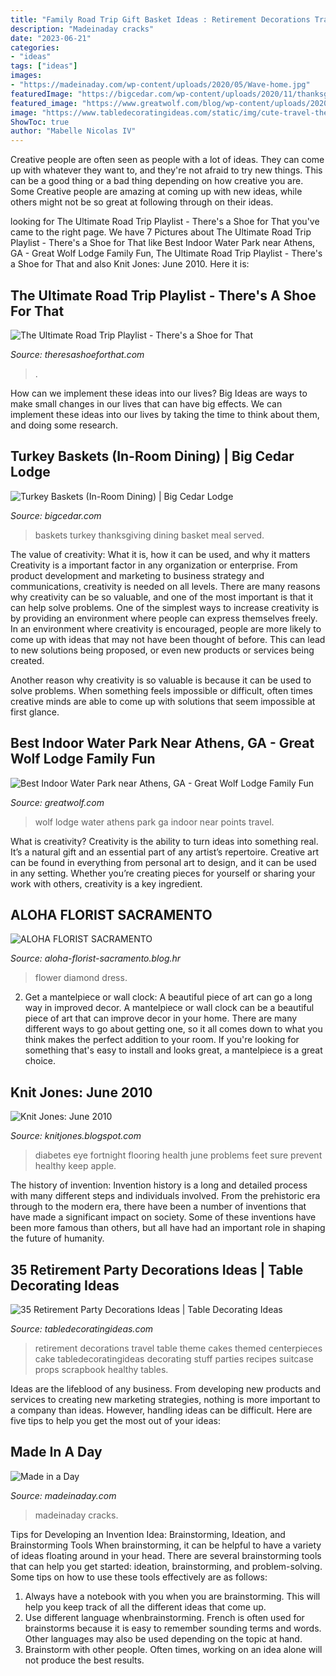 ```yaml
---
title: "Family Road Trip Gift Basket Ideas : Retirement Decorations Travel Table Theme Cakes Themed Centerpieces Cake Tabledecoratingideas Decorating Stuff Parties Recipes Suitcase Props Scrapbook Healthy Tables"
description: "Madeinaday cracks"
date: "2023-06-21"
categories:
- "ideas"
tags: ["ideas"]
images:
- "https://madeinaday.com/wp-content/uploads/2020/05/Wave-home.jpg"
featuredImage: "https://bigcedar.com/wp-content/uploads/2020/11/thanksgiving-dinner-basket-900x600.jpg"
featured_image: "https://www.greatwolf.com/blog/wp-content/uploads/2020/03/Great-wolf-lodge-waterpark-gallery-fort-mackenzie-767x434-1.jpg"
image: "https://www.tabledecoratingideas.com/static/img/cute-travel-themed-retirement-party-table-730.jpg"
ShowToc: true
author: "Mabelle Nicolas IV"
---
```



Creative people are often seen as people with a lot of ideas. They can come up with whatever they want to, and they're not afraid to try new things. This can be a good thing or a bad thing depending on how creative you are. Some Creative people are amazing at coming up with new ideas, while others might not be so great at following through on their ideas.

	

		
looking for The Ultimate Road Trip Playlist - There&#039;s a Shoe for That you've came to the right page. We have 7 Pictures about The Ultimate Road Trip Playlist - There&#039;s a Shoe for That like Best Indoor Water Park near Athens, GA - Great Wolf Lodge Family Fun, The Ultimate Road Trip Playlist - There&#039;s a Shoe for That and also Knit Jones: June 2010. Here it is:
		
    
## The Ultimate Road Trip Playlist - There&#039;s A Shoe For That

<img loading=lazy src="https://theresashoeforthat.com/wp-content/uploads/2018/03/theultimateroadtripplaylist-IG.jpg" onerror="this.onerror=null;this.src='https://tse3.mm.bing.net/th?id=OIP.Fgs7elZk6NmGQRO_zhnruQHaHa&amp;pid=15.1';" alt="The Ultimate Road Trip Playlist - There&#039;s a Shoe for That">

_Source: theresashoeforthat.com_

>. 

	

How can we implement these ideas into our lives?
Big Ideas are ways to make small changes in our lives that can have big effects. We can implement these ideas into our lives by taking the time to think about them, and doing some research.

    
## Turkey Baskets (In-Room Dining) | Big Cedar Lodge

<img loading=lazy src="https://bigcedar.com/wp-content/uploads/2020/11/thanksgiving-dinner-basket-900x600.jpg" onerror="this.onerror=null;this.src='https://tse2.mm.bing.net/th?id=OIP.bWCrXusRR8uV-Nkfgjd48AHaE8&amp;pid=15.1';" alt="Turkey Baskets (In-Room Dining) | Big Cedar Lodge">

_Source: bigcedar.com_

>baskets turkey thanksgiving dining basket meal served. 

	

The value of creativity: What it is, how it can be used, and why it matters
Creativity is a important factor in any organization or enterprise. From product development and marketing to business strategy and communications, creativity is needed on all levels. There are many reasons why creativity can be so valuable, and one of the most important is that it can help solve problems.
One of the simplest ways to increase creativity is by providing an environment where people can express themselves freely. In an environment where creativity is encouraged, people are more likely to come up with ideas that may not have been thought of before. This can lead to new solutions being proposed, or even new products or services being created.

Another reason why creativity is so valuable is because it can be used to solve problems. When something feels impossible or difficult, often times creative minds are able to come up with solutions that seem impossible at first glance.

    
## Best Indoor Water Park Near Athens, GA - Great Wolf Lodge Family Fun

<img loading=lazy src="https://www.greatwolf.com/blog/wp-content/uploads/2020/03/Great-wolf-lodge-waterpark-gallery-fort-mackenzie-767x434-1.jpg" onerror="this.onerror=null;this.src='https://tse4.mm.bing.net/th?id=OIP.eQ7V5nYzBIcC_9gSOxzZnQHaEM&amp;pid=15.1';" alt="Best Indoor Water Park near Athens, GA - Great Wolf Lodge Family Fun">

_Source: greatwolf.com_

>wolf lodge water athens park ga indoor near points travel. 

	

What is creativity?
Creativity is the ability to turn ideas into something real. It’s a natural gift and an essential part of any artist’s repertoire. Creative art can be found in everything from personal art to design, and it can be used in any setting. Whether you’re creating pieces for yourself or sharing your work with others, creativity is a key ingredient.

    
## ALOHA FLORIST SACRAMENTO

<img loading=lazy src="http://bit.ly/r4MVJk" onerror="this.onerror=null;this.src='https://tse1.mm.bing.net/th?id=OIP.VvdVlf0nPR-GOk8ZFaTKBgAAAA&amp;pid=15.1';" alt="ALOHA FLORIST SACRAMENTO">

_Source: aloha-florist-sacramento.blog.hr_

>flower diamond dress. 

	

2. Get a mantelpiece or wall clock: A beautiful piece of art can go a long way in improved decor.
A mantelpiece or wall clock can be a beautiful piece of art that can improve decor in your home. There are many different ways to go about getting one, so it all comes down to what you think makes the perfect addition to your room. If you're looking for something that's easy to install and looks great, a mantelpiece is a great choice.

    
## Knit Jones: June 2010

<img loading=lazy src="https://2.bp.blogspot.com/_X5gvFBIH7fo/TBK-Q2t6TwI/AAAAAAAACyM/w8MvkSQaQ7M/s1600/IMG_2653.JPG" onerror="this.onerror=null;this.src='https://tse3.mm.bing.net/th?id=OIP.wg3bmW9HV5puIwvGgD58IQHaLG&amp;pid=15.1';" alt="Knit Jones: June 2010">

_Source: knitjones.blogspot.com_

>diabetes eye fortnight flooring health june problems feet sure prevent healthy keep apple. 

	

The history of invention:
Invention history is a long and detailed process with many different steps and individuals involved. From the prehistoric era through to the modern era, there have been a number of inventions that have made a significant impact on society. Some of these inventions have been more famous than others, but all have had an important role in shaping the future of humanity.

    
## 35 Retirement Party Decorations Ideas | Table Decorating Ideas

<img loading=lazy src="https://www.tabledecoratingideas.com/static/img/cute-travel-themed-retirement-party-table-730.jpg" onerror="this.onerror=null;this.src='https://tse1.mm.bing.net/th?id=OIP.CsJQ_chXGenXfdpYRhs9wQHaFj&amp;pid=15.1';" alt="35 Retirement Party Decorations Ideas | Table Decorating Ideas">

_Source: tabledecoratingideas.com_

>retirement decorations travel table theme cakes themed centerpieces cake tabledecoratingideas decorating stuff parties recipes suitcase props scrapbook healthy tables. 

	

Ideas are the lifeblood of any business. From developing new products and services to creating new marketing strategies, nothing is more important to a company than ideas. However, handling ideas can be difficult. Here are five tips to help you get the most out of your ideas:

    
## Made In A Day

<img loading=lazy src="https://madeinaday.com/wp-content/uploads/2020/05/Wave-home.jpg" onerror="this.onerror=null;this.src='https://tse1.mm.bing.net/th?id=OIP.PeLuTcnM_qR4m6mmyIdBvgHaLH&amp;pid=15.1';" alt="Made in a Day">

_Source: madeinaday.com_

>madeinaday cracks. 

	

Tips for Developing an Invention Idea: Brainstorming, Ideation, and Brainstorming Tools
When brainstorming, it can be helpful to have a variety of ideas floating around in your head. There are several brainstorming tools that can help you get started: ideation, brainstorming, and problem-solving. Some tips on how to use these tools effectively are as follows: 
1. Always have a notebook with you when you are brainstorming. This will help you keep track of all the different ideas that come up. 
2. Use different language whenbrainstorming. French is often used for brainstorms because it is easy to remember sounding terms and words. Other languages may also be used depending on the topic at hand. 
3. Brainstorm with other people. Often times, working on an idea alone will not produce the best results.

